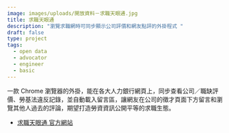 ```yaml
---
image: images/uploads/開放資料－求職天眼通.jpg
title: 求職天眼通
description: "瀏覽求職網時可同步顯示公司評價和網友點評的外掛程式 "
draft: false
type: project
tags:
  - open data
  - advocator
  - engineer
  - basic
---
```

一款 Chrome 瀏覽器的外掛，能在各大人力銀行網頁上，同步查看公司／職缺評價、勞基法違反記錄，並自動載入留言區，讓網友在公司的徵才頁面下方留言和瀏覽其他人過去的評論，期望打造勞資資訊公開平等的求職生態。

- [求職天眼通 官方網站](https://www.qollie.com/)
